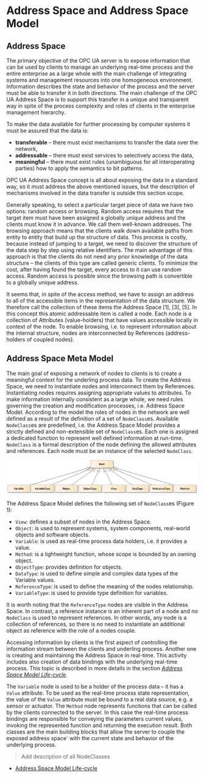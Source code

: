 # Address Space and Address Space Model

## Address Space

The primary objective of the OPC UA server is to expose information that can be used by clients to manage an underlying real-time process and the entire enterprise as a large whole with the main challenge of integrating systems and management resources into one homogeneous environment. Information describes the state and behavior of the process and the server must be able to transfer it in both directions. The main challenge of the OPC UA Address Space is to support this transfer in a unique and transparent way in spite of the process complexity and roles of clients in the enterprise management hierarchy.

To make the data available for further processing by computer systems it must be assured that the data is:

- **transferable** – there must exist mechanisms to transfer the data over the network,
- **addressable** – there must exist services to selectively access the data,
- **meaningful** – there must exist rules (unambiguous for all interoperating parties) how to apply the semantics to bit patterns.
 
OPC UA Address Space concept is all about exposing the data in a standard way, so it must address the above mentioned issues, but the description of mechanisms involved in the data transfer is outside this section scope.

Generally speaking, to select a particular target piece of data we have two options: random access or browsing. Random access requires that the target item must have been assigned a globally unique address and the clients must know it in advance. We call them well-known addresses. The browsing approach means that the clients walk down available paths from entity to entity that build up the structure of data. This process is costly, because instead of jumping to a target, we need to discover the structure of the data step by step using relative identifiers. The main advantage of this approach is that the clients do not need any prior knowledge of the data structure – the clients of this type are called generic clients. To minimize the cost, after having found the target, every access to it can use random access. Random access is possible since the browsing path is convertible to a globally unique address.

It seems that, in spite of the access method, we have to assign an address to all of the accessible items in the representation of the data structure. We therefore call the collection of these items the Address Space [1], [3], [5]. In this concept this atomic addressable item is called a node.  Each node is a collection of Attributes (value-holders) that have values accessible locally in context of the node. To enable browsing, i.e. to represent information about the internal structure, nodes are interconnected by References (address-holders of coupled nodes).

## Address Space Meta Model

The main goal of exposing a network of nodes to clients is to create a meaningful context for the underling process data. To create the Address Space, we need to instantiate nodes and interconnect them by References. Instantiating nodes requires assigning appropriate values to attributes. To make information internally consistent as a large whole, we need rules governing the creation and modification processes, i.e. Address Space Model. According to the model the roles of nodes in the network are well defined as a result of the definition of a set of `NodeClass`es. Available `NodeClass`es are predefined, i.e. the Address Space Model provides a strictly defined and non-extensible set of `NodeClass`es.  Each one is assigned a dedicated function to represent well defined information at run-time. `NodeClass` is a formal description of the node defining the allowed attributes and references. Each node must be an instance of the selected `NodeClass`.

![Figure 1. Address Space Model](CommonResources/Media/InformationModelClassDisgram.png)

The Address Space Model defines the following set of `NodeClass`es (Figure 1):

- `View`: defines a subset of nodes in the Address Space.
- `Object`:  is used to represent systems, system components, real-world objects and software objects.
- `Variable`: is used as real-time process data holders, i.e. it provides a value.
- `Method`: is a lightweight function, whose scope is bounded by an owning object.
- `ObjectType`: provides definition for objects.
- `DataType`: is used to define simple and complex data types of the Variable values.
- `ReferenceType`: is used to define the meaning of the nodes relationship.
- `VariableType`: is used to provide type definition for variables.

It is worth noting that the `ReferenceType` nodes are visible in the Address Space. In contrast, a reference instance is an inherent part of a node and no `NodeClass` is used to represent references. In other words, any node is a collection of references, so there is no need to instantiate an additional object as reference with the role of a nodes couple.

Accessing information by clients is the first aspect of controlling the information stream between the clients and underling process. Another one is creating and maintaining the Address Space in real-time. This activity includes also creation of data bindings with the underlying real-time process. This topic is described in more details in the section [*Address Space Model Life-cycle*][ASMLC].

The `Variable` node is used to be a holder of the process data – it has a `Value` attribute. To be used as the real-time process state representation, the value of the `Value` attribute must be bound to a real data source, e.g. a sensor or actuator. The `Method` node represents functions that can be called by the clients connected to the server. In this case the real-time process bindings are responsible for conveying the parameters current values, invoking the represented function and returning the execution result. Both classes are the main building blocks that allow the server to couple the exposed address space` with the current state and behavior of the underlying process.

> Add description of all NodeClasses
> 

- [Address Space Model Life-cycle][ASMLC]

[ASMLC]:SemanticData/InformationModelLifecycle.md
